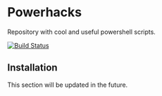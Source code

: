 # Powerhacks
Repository with cool and useful powershell scripts.

[![Build Status](https://andregeuze.visualstudio.com/_apis/public/build/definitions/1059f57f-e63e-4eec-8a54-1137f4bd2934/23/badge)](https://github.com/andregeuze/home-automation)

## Installation

This section will be updated in the future.